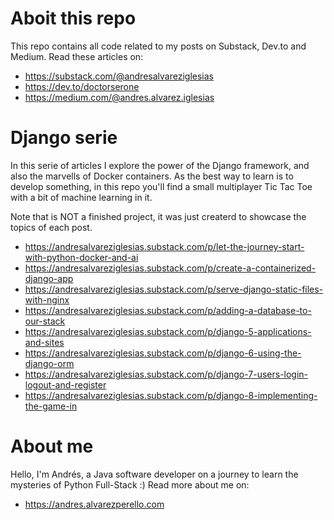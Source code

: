 # Aboit this repo

This repo contains all code related to my posts on Substack, Dev.to and Medium. Read these articles on:

- https://substack.com/@andresalvareziglesias
- https://dev.to/doctorserone
- https://medium.com/@andres.alvarez.iglesias

# Django serie

In this serie of articles I explore the power of the Django framework, and also the marvells of Docker containers. As the best way to learn is to develop something, in this repo you'll find a small multiplayer Tic Tac Toe with a bit of machine learning in it. 

Note that is NOT a finished project, it was just createrd to showcase the topics of each post.

- https://andresalvareziglesias.substack.com/p/let-the-journey-start-with-python-docker-and-ai
- https://andresalvareziglesias.substack.com/p/create-a-containerized-django-app
- https://andresalvareziglesias.substack.com/p/serve-django-static-files-with-nginx
- https://andresalvareziglesias.substack.com/p/adding-a-database-to-our-stack
- https://andresalvareziglesias.substack.com/p/django-5-applications-and-sites
- https://andresalvareziglesias.substack.com/p/django-6-using-the-django-orm
- https://andresalvareziglesias.substack.com/p/django-7-users-login-logout-and-register
- https://andresalvareziglesias.substack.com/p/django-8-implementing-the-game-in

# About me

Hello, I'm Andrés, a Java software developer on a journey to learn the mysteries of Python Full-Stack :) Read more about me on:
- https://andres.alvarezperello.com
